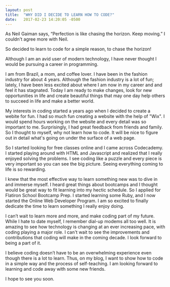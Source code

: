 ```yaml
---
layout: post
title:  "WHY DID I DECIDE TO LEARN HOW TO CODE?"
date:   2017-02-23 14:20:05 -0500
---
```



As Neil Gaiman says, “Perfection is like chasing the horizon. Keep moving.” I couldn't agree more with Neil. 

So decided to learn to code for a simple reason, to chase the horizon! 


Although I am an avid user of modern technology, I have never thought I would be pursuing a career in programming. 

I am from Brazil, a mom, and coffee lover. I have been in the fashion industry for about 4 years. Although the fashion industry is a lot of fun; lately, I have been less excited about where I am now in my career and and feel it has stagnated. Today I am ready to make changes, look for new opportunities in life and create beautiful things that may one day help others to succeed in life and make a better world.

My interests in coding started a years ago when I decided to create a webite for fun. I had so much fun creating a website with the help of "Wix". I would spend hours working on the website and every detail was so important to me.  Surprisingly, I had great feedback from friends and family. So I thought to myself, why not learn how to code. It will be nice to figure out in detail what's going on under the surface of a web page. 

So I started looking for free classes online and I came across Codecademy. I started playing around with HTML and Javascript and realized that I really enjoyed solving the problems. I see coding like a puzzle and every piece is very important so you can see the big picture. Seeing everything coming to life is so rewarding. 

I knew that the most effective way to learn something new was to dive in and immerse myself. I heard great things about bootcamps and I thought would be great way to fit learning into my hectic schedule. So I applied for Flatiron School Bootcamp Prep. I started learning some Ruby, and I now started the Online Web Developer Program. I am so excited to finally dedicate the time to learn something I really enjoy doing. 

I can’t wait to learn more and more, and make coding part of my future. While I hate to date myself, I remember dial-up modems all too well. It is amazing to see how technology is changing at an ever increasing pace, with coding playing a major role. I can't wait to see the improvements and contributions that coding will make in the coming decade. I look forward to being a part of it.

I believe coding doesn’t have to be an overwhelming experience even though there is a lot to learn. Thus, on my blog, I want to show how to code in a simple way and the process of self-teaching. I am looking forward to learning and code away with some new friends. 

I hope to see you soon.






 

